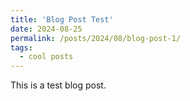 ```yaml
---
title: 'Blog Post Test'
date: 2024-08-25
permalink: /posts/2024/08/blog-post-1/
tags:
  - cool posts
---
```


This is a test blog post.
